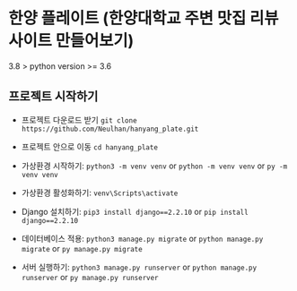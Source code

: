 # 한양 플레이트 (한양대학교 주변 맛집 리뷰 사이트 만들어보기)

3.8 > python version >= 3.6

## 프로젝트 시작하기
- 프로젝트 다운로드 받기 `git clone https://github.com/Neulhan/hanyang_plate.git`
- 프로젝트 안으로 이동 `cd hanyang_plate`
- 가상환경 시작하기: `python3 -m venv venv` or `python -m venv venv` or `py -m venv venv`
- 가상환경 활성화하기: `venv\Scripts\activate`

- Django 설치하기: `pip3 install django==2.2.10` or `pip install django==2.2.10`
- 데이터베이스 적용: `python3 manage.py migrate` or `python manage.py migrate` or `py manage.py migrate`
- 서버 실행하기: `python3 manage.py runserver` or `python manage.py runserver` or `py manage.py runserver`

